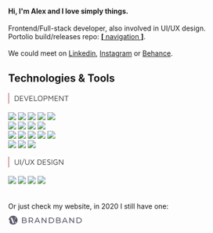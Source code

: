 #### Hi, I'm Alex and I love simply things.  

Frontend/Full-stack developer, also involved in UI/UX design.  
Portolio build/releases repo: [**[** navigation **]**](https://img.shields.io/badge/Tools-XD-informational?style=flat&logo=Adobe_XD&logoColor=white&color=5CA1B2).  
&nbsp;  
We could meet on [Linkedin], [Instagram] or [Behance].   
## Technologies & Tools  
<img src = "https://raw.githubusercontent.com/hadabr/hadabr/master/assets/DEVELOPMENT.png"/>

![](https://img.shields.io/badge/Lib-React-informational?style=flat&logo=react&logoColor=white&color=5DB0A6)
![](https://img.shields.io/badge/Lib-Redux-informational?style=flat&logo=redux&logoColor=white&color=5DB0A6)
![](https://img.shields.io/badge/PF-NodeJS-informational?style=flat&logo=nodejs&logoColor=white&color=5DB0A6)
![](https://img.shields.io/badge/PF-Electron-informational?style=flat&logo=Electron&logoColor=white&color=5DB0A6)
![](https://img.shields.io/badge/Server-ExpressJS-informational?style=flat&logo=JavaScript&logoColor=white&color=5DB0A6)  
![](https://img.shields.io/badge/Code-JavaScript-informational?style=flat&logo=javascript&logoColor=white&color=5DB0A6)
![](https://img.shields.io/badge/Tools-Git-informational?style=flat&logo=git&logoColor=white&color=5DB0A6)
![](https://img.shields.io/badge/FW-React_Native-informational?style=flat&logo=react&logoColor=white&color=5DB0A6)
![](https://img.shields.io/badge/FW-AngularJS-informational?style=flat&logo=Angular&logoColor=white&color=5DB0A6)     
![](https://img.shields.io/badge/Code-Sass-informational?style=flat&logo=sass&logoColor=white&color=5DB0A6)
![](https://img.shields.io/badge/Lib-Vue-informational?style=flat&logo=vue.js&logoColor=white&color=5DB0A6)
![](https://img.shields.io/badge/Lib-Bootstrap-informational?style=flat&logo=Bootstrap&logoColor=white&color=5DB0A6)
![](https://img.shields.io/badge/DB-PostgreSQL-informational?style=flat&logo=postgresql&logoColor=white&color=5DB0A6) 
![](https://img.shields.io/badge/DB-Mongodb-informational?style=flat&logo=Mongodb&logoColor=white&color=5DB0A6)  
![](https://img.shields.io/badge/API-REST-informational?style=flat&logo=REST&logoColor=white&color=5DB0A6)
![](https://img.shields.io/badge/API-GraphQl-informational?style=flat&logo=GraphQl&logoColor=white&color=5DB0A6)
![](https://img.shields.io/badge/Tools-Webpack-informational?style=flat&logo=Webpack&logoColor=white&color=5DB0A6)   


<img src = "https://raw.githubusercontent.com/hadabr/hadabr/master/assets/ui-design.png"/>

![](https://img.shields.io/badge/Tools-Adobe_XD-informational?style=flat&logo=Adobe_XD&logoColor=white&color=5DB0A6)
![](https://img.shields.io/badge/Tools-Illustrator-informational?style=flat&logo=Adobe_Illustrator&logoColor=white&color=5DB0A6)
![](https://img.shields.io/badge/Tools-Photoshop-informational?style=flat&logo=Adobe_Photoshop&logoColor=white&color=5DB0A6)
![](https://img.shields.io/badge/Tools-Figma-informational?style=flat&logo=Figma&logoColor=white&color=5DB0A6)
&nbsp;  
&nbsp;  
&nbsp;  
Or just check my website, in 2020 I still have one:  
[![brandband](https://raw.githubusercontent.com/hadabr/hadabr/master/assets/brandband.png "brandband")](https://brandband.io/)  

   [linkedin]: <http://angularjs.org>
   [instagram]: <https://www.instagram.com/pockethabr>
   [behance]: <https://www.behance.net/alexdovghi6c9c>
   [**navigation**]: <https://github.com/hadabr/navigation>
   [linkedin-logo]: https://raw.githubusercontent.com/MartinHeinz/MartinHeinz/master/linkedin-3-16.png 

